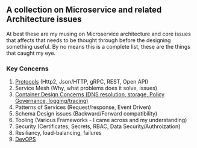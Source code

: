 ## A collection on Microservice and related Architecture issues

At best these are my musing on Microservice architecture and core issues that affects that needs to be thought through before the designing something useful. By no means this is a complete list, these are the things that caught my eye.

### Key Concerns

1. [Protocols](/protocol/h2.md)  (Http2, Json/HTTP, gRPC, REST, Open API)
2. Service Mesh  (Why, what problems does it solve, issues)
3. [Container Design Concerns (DNS resolution, storage, Policy Governance, logging/tracing)](/k8s/.)
4. Patterns of Services (Request/response, Event Driven)
5. Schema Design issues (Backward/Forward compatibility)
6. Tooling (Various Frameworks - I came across and my understanding)
7. Security (Certificates, Secrets, RBAC, Data Security/Authroization)
8. Resiliancy, load-balancing, failures
9. [DevOPS](./devops/index.md)

<!--
Markdown is a lightweight and easy-to-use syntax for styling your writing. It includes conventions for

```markdown
Syntax highlighted code block

# Header 1
## Header 2
### Header 3

- Bulleted
- List

1. Numbered
2. List

**Bold** and _Italic_ and `Code` text

[Link](url) and ![Image](src)
```

For more details see [Basic writing and formatting syntax](https://docs.github.com/en/github/writing-on-github/getting-started-with-writing-and-formatting-on-github/basic-writing-and-formatting-syntax).

### Jekyll Themes

Your Pages site will use the layout and styles from the Jekyll theme you have selected in your [repository settings](https://github.com/kd303/kd303.github.io/settings/pages). The name of this theme is saved in the Jekyll `_config.yml` configuration file.

### Support or Contact

Having trouble with Pages? Check out our [documentation](https://docs.github.com/categories/github-pages-basics/) or [contact support](https://support.github.com/contact) and we’ll help you sort it out.
-->
